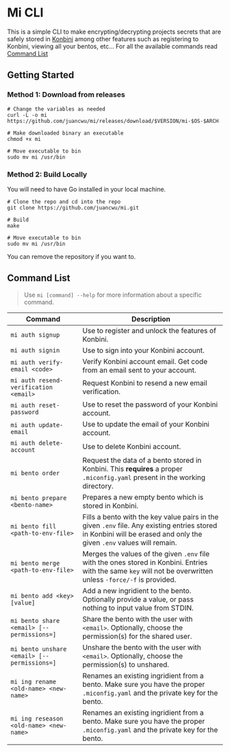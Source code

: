 # Mi CLI

This is a simple CLI to make encrypting/decrypting projects secrets that are safely stored in [Konbini](https://github.com/juancwu/mi)
among other features such as registering to Konbini, viewing all your bentos, etc... For all the available commands read [Command List](#command-list)

## Getting Started

### Method 1: Download from releases

```shell
# Change the variables as needed
curl -L -o mi https://github.com/juancwu/mi/releases/download/$VERSION/mi-$OS-$ARCH

# Make downloaded binary an executable
chmod +x mi

# Move executable to bin
sudo mv mi /usr/bin
```

### Method 2: Build Locally

You will need to have Go installed in your local machine.

```shell
# Clone the repo and cd into the repo
git clone https://github.com/juancwu/mi.git

# Build
make

# Move executable to bin
sudo mv mi /usr/bin
```

You can remove the repository if you want to.

## Command List

> Use `mi [command] --help` for more information about a specific command.

| Command                                     | Description                                                                                                                                                          |
| ------------------------------------------- | -------------------------------------------------------------------------------------------------------------------------------------------------------------------- |
| `mi auth signup`                            | Use to register and unlock the features of Konbini.                                                                                                                  |
| `mi auth signin`                            | Use to sign into your Konbini account.                                                                                                                               |
| `mi auth verify-email <code>`               | Verify Konbini account email. Get code from an email sent to your account.                                                                                           |
| `mi auth resend-verification <email>`       | Request Konbini to resend a new email verification.                                                                                                                  |
| `mi auth reset-password`                    | Use to reset the password of your Konbini account.                                                                                                                   |
| `mi auth update-email`                      | Use to update the email of your Konbini account.                                                                                                                     |
| `mi auth delete-account`                    | Use to delete Konbini account.                                                                                                                                       |
| `mi bento order`                            | Request the data of a bento stored in Konbini. This **requires** a proper `.miconfig.yaml` present in the working directory.                                         |
| `mi bento prepare <bento-name>`             | Prepares a new empty bento which is stored in Konbini.                                                                                                               |
| `mi bento fill <path-to-env-file>`          | Fills a bento with the key value pairs in the given `.env` file. Any existing entries stored in Konbini will be erased and only the given `.env` values will remain. |
| `mi bento merge <path-to-env-file>`         | Merges the values of the given `.env` file with the ones stored in Konbini. Entries with the same `key` will not be overwritten unless `-force/-f` is provided.      |
| `mi bento add <key> [value]`                | Add a new ingridient to the bento. Optionally provide a value, or pass nothing to input value from STDIN.                                                            |
| `mi bento share <email> [--permissions=]`   | Share the bento with the user with `<email>`. Optionally, choose the permission(s) for the shared user.                                                              |
| `mi bento unshare <email> [--permissions=]` | Unshare the bento with the user with `<email>`. Optionally, choose the permission(s) to unshared.                                                                    |
| `mi ing rename <old-name> <new-name>`       | Renames an existing ingridient from a bento. Make sure you have the proper `.miconfig.yaml` and the private key for the bento.                                       |
| `mi ing reseason <old-name> <new-name>`     | Renames an existing ingridient from a bento. Make sure you have the proper `.miconfig.yaml` and the private key for the bento.                                       |
